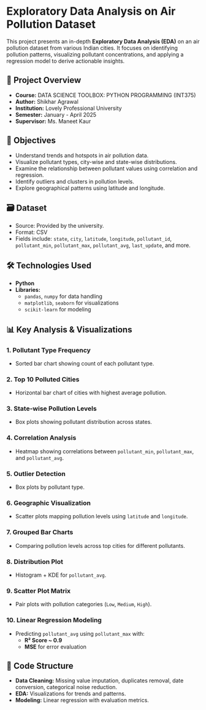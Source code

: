 # Exploratory Data Analysis on Air Pollution Dataset

This project presents an in-depth **Exploratory Data Analysis (EDA)** on an air pollution dataset from various Indian cities. It focuses on identifying pollution patterns, visualizing pollutant concentrations, and applying a regression model to derive actionable insights.

## 📌 Project Overview

- **Course:** DATA SCIENCE TOOLBOX: PYTHON PROGRAMMING (INT375)
- **Author:** Shikhar Agrawal
- **Institution:** Lovely Professional University
- **Semester:** January - April 2025
- **Supervisor:** Ms. Maneet Kaur

## 🧠 Objectives

- Understand trends and hotspots in air pollution data.
- Visualize pollutant types, city-wise and state-wise distributions.
- Examine the relationship between pollutant values using correlation and regression.
- Identify outliers and clusters in pollution levels.
- Explore geographical patterns using latitude and longitude.

## 🗃️ Dataset

- Source: Provided by the university.
- Format: CSV
- Fields include: `state`, `city`, `latitude`, `longitude`, `pollutant_id`, `pollutant_min`, `pollutant_max`, `pollutant_avg`, `last_update`, and more.

## 🛠️ Technologies Used

- **Python**
- **Libraries:**
  - `pandas`, `numpy` for data handling
  - `matplotlib`, `seaborn` for visualizations
  - `scikit-learn` for modeling

## 📊 Key Analysis & Visualizations

### 1. Pollutant Type Frequency
- Sorted bar chart showing count of each pollutant type.

### 2. Top 10 Polluted Cities
- Horizontal bar chart of cities with highest average pollution.

### 3. State-wise Pollution Levels
- Box plots showing pollutant distribution across states.

### 4. Correlation Analysis
- Heatmap showing correlations between `pollutant_min`, `pollutant_max`, and `pollutant_avg`.

### 5. Outlier Detection
- Box plots by pollutant type.

### 6. Geographic Visualization
- Scatter plots mapping pollution levels using `latitude` and `longitude`.

### 7. Grouped Bar Charts
- Comparing pollution levels across top cities for different pollutants.

### 8. Distribution Plot
- Histogram + KDE for `pollutant_avg`.

### 9. Scatter Plot Matrix
- Pair plots with pollution categories (`Low`, `Medium`, `High`).

### 10. Linear Regression Modeling
- Predicting `pollutant_avg` using `pollutant_max` with:
  - **R² Score ~ 0.9**
  - **MSE** for error evaluation

## 🤖 Code Structure

- **Data Cleaning:** Missing value imputation, duplicates removal, date conversion, categorical noise reduction.
- **EDA:** Visualizations for trends and patterns.
- **Modeling:** Linear regression with evaluation metrics.

